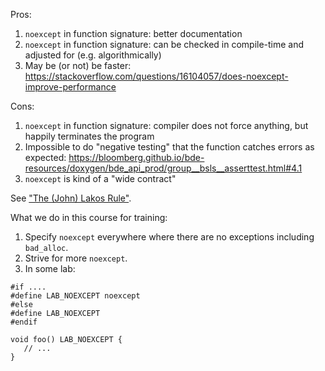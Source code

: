 Pros:

1. `noexcept` in function signature: better documentation
2. `noexcept` in function signature: can be checked in compile-time and adjusted for (e.g. algorithmically)
3. May be (or not) be faster: https://stackoverflow.com/questions/16104057/does-noexcept-improve-performance

Cons:

1. `noexcept` in function signature: compiler does not force anything, but happily terminates the program
2. Impossible to do "negative testing" that the function catches errors as expected: https://bloomberg.github.io/bde-resources/doxygen/bde_api_prod/group__bsls__asserttest.html#4.1
3. `noexcept` is kind of a "wide contract"

See ["The (John) Lakos Rule"](https://quuxplusone.github.io/blog/2018/04/25/the-lakos-rule/).

What we do in this course for training:

1. Specify `noexcept` everywhere where there are no exceptions including `bad_alloc`.
2. Strive for more `noexcept`.
3. In some lab:

```
#if ....
#define LAB_NOEXCEPT noexcept
#else
#define LAB_NOEXCEPT
#endif

void foo() LAB_NOEXCEPT {
   // ...
}
```
